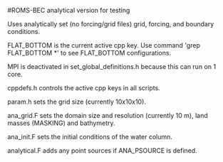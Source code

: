 #ROMS-BEC analytical version for testing

Uses analytically set (no forcing/grid files) grid, forcing, and 
boundary conditions. 

FLAT\_BOTTOM is the current active cpp key.
Use command 'grep FLAT\_BOTTOM \*' to see FLAT\_BOTTOM configurations.

MPI is deactivated in set\_global\_definitions.h because this can run on 1 core.

cppdefs.h controls the active cpp keys in all scripts.

param.h sets the grid size (currently 10x10x10).

ana\_grid.F sets the domain size and resolution (currently 10 m), land masses
(MASKING) and bathymetry.

ana\_init.F sets the initial conditions of the water column.

analytical.F adds any point sources if ANA\_PSOURCE is defined.

